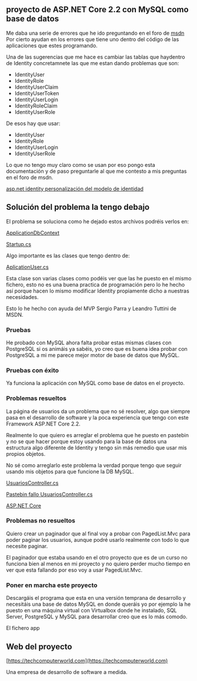 ## proyecto de ASP.NET Core 2.2 con MySQL como base de datos 

Me daba una serie de errores que he ido preguntando en el foro de [msdn](https://social.msdn.microsoft.com/Forums/es-ES/3513b716-05a2-4a3a-855b-c59305c670ea/quiero-desarrollar-un-proyecto-aspnet-core-21-con-diferentes-bases-de-datos-postgresql-mysql-y?forum=aspnetmvces)
Por cierto ayudan en los errores que tiene uno dentro del código de las aplicaciones que estes programando.

Una de las sugerencias que me hace es cambiar las tablas que haydentro de Identity concretamnete las que me estan dando problemas que son:

* IdentityUser
* IdentityRole
* IdentityUserClaim
* IdentityUserToken
* IdentityUserLogin
* IdentityRoleClaim
* IdentityUserRole

De esos hay que usar: 

* IdentityUser
* IdentityRole
* IdentityUserLogin
* IdentityUserRole

Lo que no tengo muy claro como se usan por eso pongo esta documentación y de paso preguntarle al que me contesto a mis preguntas en el foro de msdn.

[asp.net identity personalización del modelo de identidad](https://docs.microsoft.com/es-es/aspnet/core/security/authentication/customize-identity-model?view=aspnetcore-2.2)

## Solución del problema la tengo debajo 

El problema se soluciona como he dejado estos archivos podréis verlos en: 

[ApplicationDbContext](https://github.com/techcomputerworld/domotica-mysql/blob/master/Domotica-mysql/Data/ApplicationDbContext.cs)

[Startup.cs](https://github.com/techcomputerworld/domotica-mysql/blob/master/Domotica-mysql/Startup.cs)

Algo importante es las clases que tengo dentro de: 

[AplicationUser.cs](https://github.com/techcomputerworld/domotica-mysql/blob/master/Domotica-mysql/Data/CustomIdentity/ApplicationUser.cs) 

Esta clase son varias clases como podéis ver que las he puesto en el mismo fichero, esto no es una buena practica de 
programación pero lo he hecho así porque hacen lo mismo modificar Identity propiamente dicho a nuestras necesidades.

Esto lo he hecho con ayuda del MVP Sergio Parra y Leandro Tuttini de MSDN.

### Pruebas 

He probado con MySQL ahora falta probar estas mismas clases con PostgreSQL si os animáis ya sabéis, yo creo que es buena idea probar con PostgreSQL a mi me parece mejor motor de base de datos que MySQL.

### Pruebas con éxito

Ya funciona la aplicación con MySQL como base de datos en el proyecto. 

### Problemas resueltos

La página de usuarios da un problema que no sé resolver, algo que siempre pasa en el desarrollo de software y la poca experiencia que tengo con este Framework ASP.NET Core 2.2.

Realmente lo que quiero es arreglar el problema que he puesto en pastebin y no se que hacer porque estoy usando para la base de datos una estructura algo diferente de Identity y tengo sin más remedio que usar mis propios objetos.

No sé como arreglarlo este problema la verdad porque tengo que seguir usando mis objetos para que funcione 
la DB MySQL.

[UsuariosController.cs](https://github.com/techcomputerworld/domotica-mysql/blob/master/Domotica-mysql/Areas/Usuarios/Controllers/UsuariosController.cs)

[Pastebin fallo UsuariosController.cs](https://pastebin.com/rcGagzeg)

[ASP.NET Core](https://techcomputerworld.com/asp-net-core-con-mysql-se-puede-conectar/) 

### Problemas no resueltos

Quiero crear un paginador que al final voy a probar con PagedList.Mvc para poder paginar los usuarios, aunque podré usarlo realmente con todo lo que necesite paginar. 

El paginador que estaba usando en el otro proyecto que es de un curso no funciona bien al menos en mi proyecto y no quiero perder mucho tiempo en ver que esta fallando por eso voy a usar PagedList.Mvc.

### Poner en marcha este proyecto

Descargáis el programa que esta en una versión temprana de desarrollo y necesitáis una base de datos MySQL en donde queráis yo por ejemplo la he puesto en una máquina virtual con Virtualbox donde he instalado, SQL Server, PostgreSQL y MySQL para desarrollar creo que es lo más comodo.

El fichero app

## Web del proyecto 

[https://techcomputerworld.com](https://techcomputerworld.com) 

Una empresa de desarrollo de software a medida.





